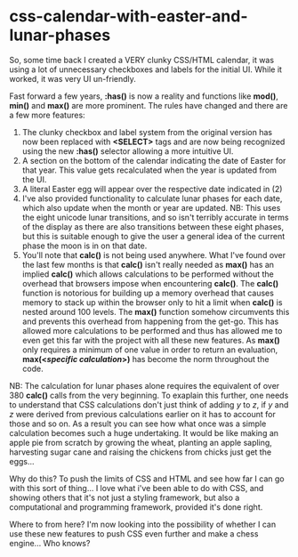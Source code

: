 # css-calendar-with-easter-and-lunar-phases

So, some time back I created a VERY clunky CSS/HTML calendar, it was using a lot of unnecessary checkboxes and labels  for the initial UI. While it worked, it was very UI un-friendly.

Fast forward a few years, **:has()** is now a reality and functions like **mod()**, **min()** and **max()** are more prominent. The rules have changed and there are a few more features:

1. The clunky checkbox and label system from the original version has now been replaced with **&lt;SELECT&gt;** tags and are now being recognized using the new **:has()** selector allowing a more intuitive UI.
2. A section on the bottom of the calendar indicating the date of Easter for that year. This value gets recalculated when the year is updated from the UI.
3. A literal Easter egg will appear over the respective date indicated in (2)
4. I've also provided functionality to calculate lunar phases for each date, which also update when the month or year are updated. NB: This uses the eight unicode lunar transitions, and so isn't
   terribly accurate in terms of the display as there are also transitions between these eight phases, but this is suitable enough to give the user a general idea of the current phase the moon
   is in on that date.
5. You'll note that **calc()** is not being used anywhere. What I've found over the last few months is that **calc()** isn't really needed as **max()** has an implied **calc()** which allows calculations
   to be performed without the overhead that browsers impose when encountering **calc()**. The **calc()** function is notorious for building up a memory overhead that causes memory to stack up within
   the browser only to hit a limit when **calc()** is nested around 100 levels. The **max()** function somehow circumvents this and prevents this overhead from happening from the get-go. This has allowed more calculations to
   be performed and thus has allowed me to even get this far with the project with all these new features. As **max()** only requires a minimum of one value in order to return an evaluation, **max(&lt;_specific calculation_&gt;)** has become the norm throughout the code.

NB: The calculation for lunar phases alone requires the equivalent of over 380 **calc()** calls from the very beginning. To exaplain this further, one needs to understand that CSS calculations don't just think of adding _y_ to _z_, if _y_ and _z_ were derived from previous calculations earlier on it has to account for those and so on. As a result you can see how what once was a simple calculation becomes such a huge undertaking. It would be like making an apple pie from scratch by growing the wheat, planting an apple sapling, harvesting sugar cane and raising the chickens from chicks just get the eggs... 

Why do this? To push the limits of CSS and HTML and see how far I can go with this sort of thing... I love what i've been able to do with CSS, and showing others that it's not just a styling framework, but also a computational and programming framework, provided it's done right.

Where to from here? I'm now looking into the possibility of whether I can use these new features to push CSS even further and make a chess engine... Who knows?
